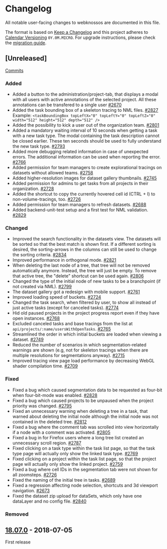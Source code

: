 # Changelog

All notable user-facing changes to webknossos are documented in this file.

The format is based on [Keep a Changelog](http://keepachangelog.com/en/1.0.0/)
and this project adheres to [Calendar Versioning](http://calver.org/) `0Y.0M.MICRO`.
For upgrade instructions, please check the [migration guide](MIGRATIONS.md).

## [Unreleased]

[Commits](https://github.com/scalableminds/webknossos/compare/18.07.0...HEAD)

### Added

* Added a button to the administration/project-tab, that displays a modal with all users with active annotations of the selected project. All these annotations can be transfered to a single user [#2670](https://github.com/scalableminds/webknossos/issues/2670)
* Added the task bounding box of a skeleton tracing to NML files. [#2827](https://github.com/scalableminds/webknossos/pull/2827) \
  Example: `<taskBoundingBox topLeftX="0" topLeftY="0" topLeftZ="0" width="512" height="512" depth="512" />`
* Added the possibility to kick a user out of the organization team. [#2801](https://github.com/scalableminds/webknossos/pull/2801)
* Added a mandatory waiting interval of 10 seconds when getting a task with a new task type. The modal containing the task description cannot be closed earlier. These ten seconds should be used to fully understand the new task type. [#2793](https://github.com/scalableminds/webknossos/pull/2793)
* Added more debugging related information in case of unexpected errors. The additional information can be used when reporting the error. [#2766](https://github.com/scalableminds/webknossos/pull/2766)
* Added permission for team managers to create explorational tracings on datasets without allowed teams. [#2758](https://github.com/scalableminds/webknossos/pull/2758)
* Added higher-resolution images for dataset gallery thumbnails. [#2745](https://github.com/scalableminds/webknossos/pull/2745)
* Added permission for admins to get tasks from all projects in their organization. [#2728](https://github.com/scalableminds/webknossos/pull/2728)
* Added the shortcut to copy the currently hovered cell id (CTRL + I) to non-volume-tracings, too. [#2726](https://github.com/scalableminds/webknossos/pull/2726)
* Added permission for team managers to refresh datasets. [#2688](https://github.com/scalableminds/webknossos/pull/2688)
* Added backend-unit-test setup and a first test for NML validation. [#2829](https://github.com/scalableminds/webknossos/pull/2829)

### Changed

* Improved the search functionality in the datasets view. The datasets will be sorted so that the best match is shown first. If a different sorting is desired, the sorting-arrows in the columns can still be used to change the sorting criteria. [#2834](https://github.com/scalableminds/webknossos/pull/2834)
* Improved performance in orthogonal mode. [#2821](https://github.com/scalableminds/webknossos/pull/2821)
* When deleting the last node of a tree, that tree will not be removed automatically anymore. Instead, the tree will just be empty. To remove that active tree, the "delete" shortcut can be used again. [#2806](https://github.com/scalableminds/webknossos/pull/2806)
* Changed the type of the initial node of new tasks to be a branchpoint (if not created via NML). [#2799](https://github.com/scalableminds/webknossos/pull/2799)
* The dataset gallery got a redesign with mobile support. [#2761](https://github.com/scalableminds/webknossos/pull/2761)
* Improved loading speed of buckets. [#2724](https://github.com/scalableminds/webknossos/pull/2724)
* Changed the task search, when filtered by user, to show all instead of just active tasks (except for canceled tasks). [#2774](https://github.com/scalableminds/webknossos/pull/2774)
* Hid old paused projects in the project progress report even if they have open instances. [#2768](https://github.com/scalableminds/webknossos/pull/2768)
* Excluded canceled tasks and base tracings from the list at `api/projects/:name/usersWithOpenTasks`. [#2765](https://github.com/scalableminds/webknossos/pull/2765)
* Streamlined the order in which initial buckets are loaded when viewing a dataset. [#2749](https://github.com/scalableminds/webknossos/pull/2749)
* Reduced the number of scenarios in which segmentation-related warnings are shown (e.g, not for skeleton tracings when there are multiple resolutions for segmentations anyway). [#2715](https://github.com/scalableminds/webknossos/pull/2715)
* Improved tracing view page load performance by decreasing WebGL shader compilation time. [#2709](https://github.com/scalableminds/webknossos/pull/2709)

### Fixed

* Fixed a bug which caused segmentation data to be requested as four-bit when four-bit-mode was enabled. [#2828](https://github.com/scalableminds/webknossos/pull/2828)
* Fixed a bug which caused projects to be unpaused when the project priority was changed. [#2795](https://github.com/scalableminds/webknossos/pull/2795)
* Fixed an unnecessary warning when deleting a tree in a task, that warned about deleting the initial node although the initial node was not contained in the deleted tree. [#2812](https://github.com/scalableminds/webknossos/pull/2812)
* Fixed a bug where the comment tab was scrolled into view horizontally if a node with a comment was activated. [#2805](https://github.com/scalableminds/webknossos/pull/2805)
* Fixed a bug in for Firefox users where a long tree list created an unnecessary scroll region. [#2787](https://github.com/scalableminds/webknossos/pull/2787)
* Fixed clicking on a task type within the task list page, so that the task type page will actually only show the linked task type. [#2769](https://github.com/scalableminds/webknossos/pull/2769)
* Fixed clicking on a project within the task list page, so that the project page will actually only show the linked project. [#2759](https://github.com/scalableminds/webknossos/pull/2759)
* Fixed a bug where cell IDs in the segmentation tab were not shown for all zoomsteps. [#2726](https://github.com/scalableminds/webknossos/pull/2726)
* Fixed the naming of the initial tree in tasks. [#2689](https://github.com/scalableminds/webknossos/pull/2689)
* Fixed a regression affecting node selection, shortcuts and 3d viewport navigation. [#2673](https://github.com/scalableminds/webknossos/pull/2673)
* Fixed the dataset zip upload for dataSets, which only have one dataLayer and no config file. [#2840](https://github.com/scalableminds/webknossos/pull/2840)

### Removed

## [18.07.0](https://github.com/scalableminds/webknossos/releases/tag/18.07.0) - 2018-07-05

First release
